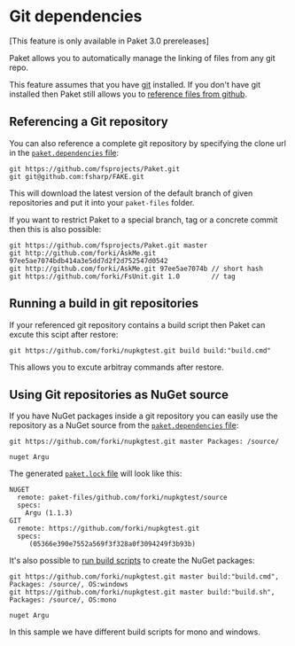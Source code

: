 # Git dependencies

[This feature is only available in Paket 3.0 prereleases]

Paket allows you to automatically manage the linking of files from any git repo.


This feature assumes that you have [git](https://git-scm.com/) installed.
If you don't have git installed then Paket still allows you to [reference files from github](github-dependencies.html).

## Referencing a Git repository

You can also reference a complete git repository by specifying the clone url in the [`paket.dependencies` file](dependencies-file.html):

    git https://github.com/fsprojects/Paket.git
    git git@github.com:fsharp/FAKE.git

This will download the latest version of the default branch of given repositories and put it into your `paket-files` folder.

If you want to restrict Paket to a special branch, tag or a concrete commit then this is also possible:

    git https://github.com/fsprojects/Paket.git master
    git http://github.com/forki/AskMe.git 97ee5ae7074bdb414a3e5dd7d2f2d752547d0542
    git http://github.com/forki/AskMe.git 97ee5ae7074b // short hash
    git https://github.com/forki/FsUnit.git 1.0        // tag

## Running a build in git repositories

If your referenced git repository contains a build script then Paket can excute this scipt after restore:

    git https://github.com/forki/nupkgtest.git build build:"build.cmd"

This allows you to excute arbitray commands after restore.

## Using Git repositories as NuGet source

If you have NuGet packages inside a git repository you can easily use the repository as a NuGet source from the [`paket.dependencies` file](dependencies-file.html):

    git https://github.com/forki/nupkgtest.git master Packages: /source/
 
    nuget Argu

The generated [`paket.lock` file](lock-file.html) will look like this:

    NUGET
      remote: paket-files/github.com/forki/nupkgtest/source
      specs:
        Argu (1.1.3)
    GIT
      remote: https://github.com/forki/nupkgtest.git
      specs:
         (05366e390e7552a569f3f328a0f3094249f3b93b)

It's also possible to [run build scripts](git-dependencies.html#Running-a-build-in-git-repositories) to create the NuGet packages:

    git https://github.com/forki/nupkgtest.git master build:"build.cmd", Packages: /source/, OS:windows
    git https://github.com/forki/nupkgtest.git master build:"build.sh", Packages: /source/, OS:mono
    
    nuget Argu

In this sample we have different build scripts for mono and windows.